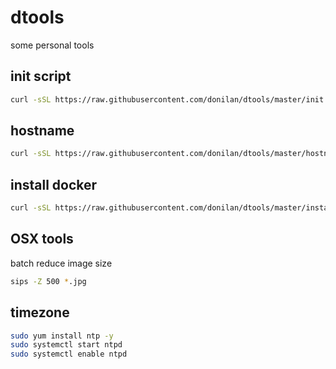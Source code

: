 # dtools
some personal tools

## init script

``` bash
curl -sSL https://raw.githubusercontent.com/donilan/dtools/master/init.sh  | bash
```

## hostname

``` bash
curl -sSL https://raw.githubusercontent.com/donilan/dtools/master/hostname.sh > /tmp/hostname.sh && chmod +x /tmp/hostname.sh && /tmp/hostname.sh HOSTNAME
```

## install docker

``` bash
curl -sSL https://raw.githubusercontent.com/donilan/dtools/master/install_docker_ce.sh | bash
```

## OSX tools
batch reduce image size
``` bash
sips -Z 500 *.jpg
```

## timezone
```bash
sudo yum install ntp -y
sudo systemctl start ntpd
sudo systemctl enable ntpd
```
